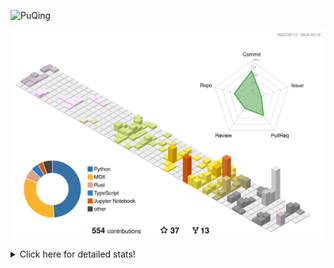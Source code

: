 ![PuQing](https://user-images.githubusercontent.com/27223114/171565019-9a56fae6-b08b-421f-99db-7e830da42371.png)

![](./profile-3d-contrib/profile-season-animate.svg)

<details>
<summary>Click here for detailed stats!</summary>

<!--START_SECTION:waka-->
![Lines of code](https://img.shields.io/badge/From%20Hello%20World%20I%27ve%20Written-1.2%20million%20lines%20of%20code-blue)

**🐱 My GitHub Data** 

> 📦 278.0 kB Used in GitHub's Storage 
 > 
> 🏆 166 Contributions in the Year 2024
 > 
> 🚫 Not Opted to Hire
 > 
> 📜 46 Public Repositories 
 > 
> 🔑 27 Private Repositories 
 > 
**I'm an Early 🐤** 

```text
🌞 Morning                472 commits         ██░░░░░░░░░░░░░░░░░░░░░░░   07.36 % 
🌆 Daytime                2984 commits        ████████████░░░░░░░░░░░░░   46.54 % 
🌃 Evening                1141 commits        ████░░░░░░░░░░░░░░░░░░░░░   17.79 % 
🌙 Night                  1815 commits        ███████░░░░░░░░░░░░░░░░░░   28.31 % 
```


📊 **This Week I Spent My Time On** 

```text
💬 Programming Languages: 
TypeScript               10 hrs 37 mins      ██████████░░░░░░░░░░░░░░░   40.68 % 
Python                   8 hrs 6 mins        ████████░░░░░░░░░░░░░░░░░   31.05 % 
Rust                     3 hrs 9 mins        ███░░░░░░░░░░░░░░░░░░░░░░   12.10 % 
JSON                     1 hr 42 mins        ██░░░░░░░░░░░░░░░░░░░░░░░   06.57 % 
Bash                     48 mins             █░░░░░░░░░░░░░░░░░░░░░░░░   03.13 % 

🔥 Editors: 
VS Code                  25 hrs 51 mins      █████████████████████████   99.05 % 
Obsidian                 14 mins             ░░░░░░░░░░░░░░░░░░░░░░░░░   00.95 % 

💻 Operating System: 
WSL                      16 hrs 37 mins      ████████████████░░░░░░░░░   63.68 % 
Linux                    9 hrs               █████████░░░░░░░░░░░░░░░░   34.50 % 
Windows                  28 mins             ░░░░░░░░░░░░░░░░░░░░░░░░░   01.82 % 
```


<!--END_SECTION:waka-->
</details>
